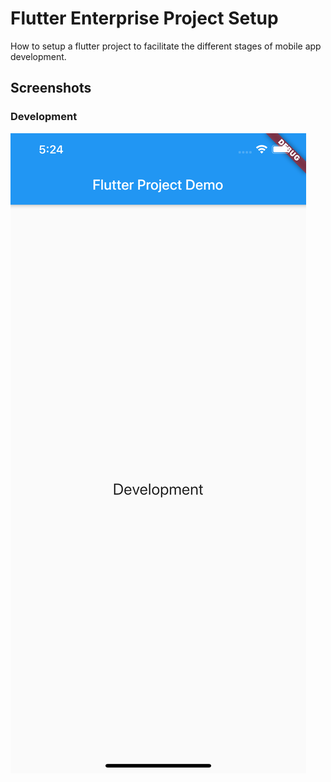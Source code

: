# Flutter Enterprise Project Setup

How to setup a flutter project to facilitate the different stages of mobile app development.

## Screenshots

### Development
![alt text](https://github.com/iamkishanme/flutterprojectsetup/blob/master/screenshots/development.png "Development")

